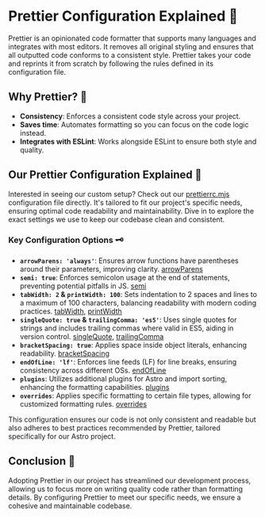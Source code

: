 
# Prettier Configuration Explained 📝

Prettier is an opinionated code formatter that supports many languages and integrates with most editors. It removes all original styling and ensures that all outputted code conforms to a consistent style. Prettier takes your code and reprints it from scratch by following the rules defined in its configuration file.

## Why Prettier? 🤔

- **Consistency**: Enforces a consistent code style across your project.
- **Saves time**: Automates formatting so you can focus on the code logic instead.
- **Integrates with ESLint**: Works alongside ESLint to ensure both style and quality.

## Our Prettier Configuration Explained 🔧

Interested in seeing our custom setup? Check out our [prettierrc.mjs](../../.prettierrc.mjs) configuration file directly. It's tailored to fit our project's specific needs, ensuring optimal code readability and maintainability. Dive in to explore the exact settings we use to keep our codebase clean and consistent.

### Key Configuration Options 🗝️

- **`arrowParens: 'always'`**: Ensures arrow functions have parentheses around their parameters, improving clarity. [arrowParens](https://prettier.io/docs/en/options.html#arrow-function-parentheses)
- **`semi: true`**: Enforces semicolon usage at the end of statements, preventing potential pitfalls in JS. [semi](https://prettier.io/docs/en/options.html#semicolons)
- **`tabWidth: 2` & `printWidth: 100`**: Sets indentation to 2 spaces and lines to a maximum of 100 characters, balancing readability with modern coding practices. [tabWidth](https://prettier.io/docs/en/options.html#tab-width), [printWidth](https://prettier.io/docs/en/options.html#print-width)
- **`singleQuote: true` & `trailingComma: 'es5'`**: Uses single quotes for strings and includes trailing commas where valid in ES5, aiding in version control. [singleQuote](https://prettier.io/docs/en/options.html#quotes), [trailingComma](https://prettier.io/docs/en/options.html#trailing-commas)
- **`bracketSpacing: true`**: Applies space inside object literals, enhancing readability. [bracketSpacing](https://prettier.io/docs/en/options.html#bracket-spacing)
- **`endOfLine: 'lf'`**: Enforces line feeds (LF) for line breaks, ensuring consistency across different OSs. [endOfLine](https://prettier.io/docs/en/options.html#end-of-line)
- **`plugins`**: Utilizes additional plugins for Astro and import sorting, enhancing the formatting capabilities. [plugins](https://prettier.io/docs/en/plugins.html)
- **`overrides`**: Applies specific formatting to certain file types, allowing for customized formatting rules. [overrides](https://prettier.io/docs/en/configuration.html#configuration-overrides)

This configuration ensures our code is not only consistent and readable but also adheres to best practices recommended by Prettier, tailored specifically for our Astro project.

## Conclusion 🎉

Adopting Prettier in our project has streamlined our development process, allowing us to focus more on writing quality code rather than formatting details. By configuring Prettier to meet our specific needs, we ensure a cohesive and maintainable codebase.